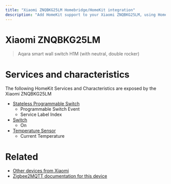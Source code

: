 ```yaml
---
title: "Xiaomi ZNQBKG25LM Homebridge/HomeKit integration"
description: "Add HomeKit support to your Xiaomi ZNQBKG25LM, using Homebridge, Zigbee2MQTT and homebridge-z2m."
---
```

<!---
This file has been GENERATED using src/docgen/docgen.ts
DO NOT EDIT THIS FILE MANUALLY!
-->
# Xiaomi ZNQBKG25LM
> Aqara smart wall switch H1M (with neutral, double rocker)


# Services and characteristics
The following HomeKit Services and Characteristics are exposed by
the Xiaomi ZNQBKG25LM

* [Stateless Programmable Switch](../../action.md)
  * Programmable Switch Event
  * Service Label Index
* [Switch](../../switch.md)
  * On
* [Temperature Sensor](../../sensors.md)
  * Current Temperature


# Related
* [Other devices from Xiaomi](../index.md#xiaomi)
* [Zigbee2MQTT documentation for this device](https://www.zigbee2mqtt.io/devices/ZNQBKG25LM.html)